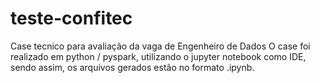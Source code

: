 # teste-confitec
Case tecnico para avaliação da vaga de Engenheiro de Dados
O case foi realizado em python / pyspark, utilizando o jupyter notebook como IDE, sendo assim, os arquivos gerados estão no formato .ipynb.
